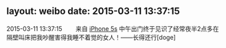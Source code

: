 layout: weibo
date: 2015-03-11 13:37:15
---
2015-03-11 13:37:15  &nbsp;&nbsp;&nbsp;&nbsp;&nbsp;&nbsp; 来自 <a href="sinaweibo://customweibosource" rel="nofollow">iPhone 5s</a>
中午出门终于见识了经常夜半2点多在隔壁叫床把我吵醒害得我睡不着觉的女人！——长得还行[doge] ​​​
